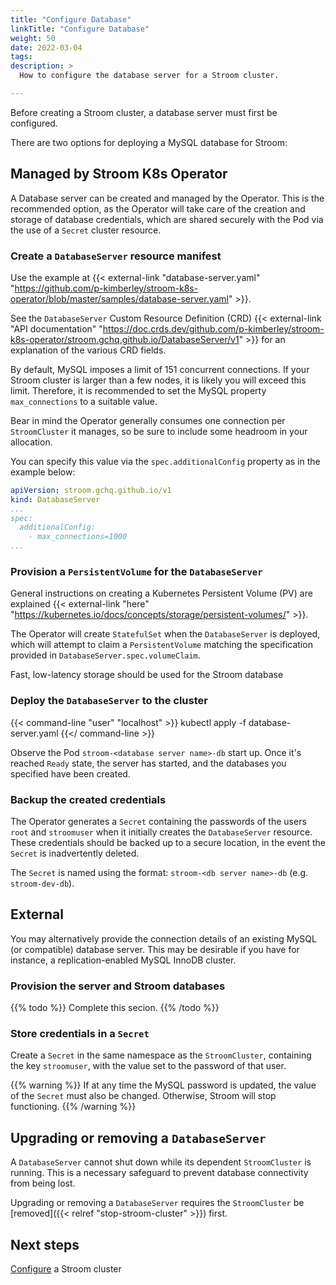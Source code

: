 ```yaml
---
title: "Configure Database"
linkTitle: "Configure Database"
weight: 50
date: 2022-03-04
tags: 
description: >
  How to configure the database server for a Stroom cluster.

---
```


Before creating a Stroom cluster, a database server must first be configured.

There are two options for deploying a MySQL database for Stroom:


## Managed by Stroom K8s Operator

A Database server can be created and managed by the Operator.
This is the recommended option, as the Operator will take care of the creation and storage of database credentials, which are shared securely with the Pod via the use of a `Secret` cluster resource.


### Create a `DatabaseServer` resource manifest 

Use the example at {{< external-link "database-server.yaml" "https://github.com/p-kimberley/stroom-k8s-operator/blob/master/samples/database-server.yaml" >}}.

See the `DatabaseServer` Custom Resource Definition (CRD) {{< external-link "API documentation" "https://doc.crds.dev/github.com/p-kimberley/stroom-k8s-operator/stroom.gchq.github.io/DatabaseServer/v1" >}} for an explanation of the various CRD fields.

By default, MySQL imposes a limit of 151 concurrent connections.
If your Stroom cluster is larger than a few nodes, it is likely you will exceed this limit.
Therefore, it is recommended to set the MySQL property `max_connections` to a suitable value.

Bear in mind the Operator generally consumes one connection per `StroomCluster` it manages, so be sure to include some headroom in your allocation.

You can specify this value via the `spec.additionalConfig` property as in the example below:

```yaml
apiVersion: stroom.gchq.github.io/v1
kind: DatabaseServer
...
spec:
  additionalConfig:
    - max_connections=1000
...
```

### Provision a `PersistentVolume` for the `DatabaseServer`

General instructions on creating a Kubernetes Persistent Volume (PV) are explained {{< external-link "here" "https://kubernetes.io/docs/concepts/storage/persistent-volumes/" >}}.

The Operator will create `StatefulSet` when the `DatabaseServer` is deployed, which will attempt to claim a `PersistentVolume` matching the specification provided in `DatabaseServer.spec.volumeClaim`.

Fast, low-latency storage should be used for the Stroom database


### Deploy the `DatabaseServer` to the cluster

{{< command-line "user" "localhost" >}}
kubectl apply -f database-server.yaml
{{</ command-line >}}

Observe the Pod `stroom-<database server name>-db` start up.
Once it's reached `Ready` state, the server has started, and the databases you specified have been created.


### Backup the created credentials

The Operator generates a `Secret` containing the passwords of the users `root` and `stroomuser` when it initially creates the `DatabaseServer` resource.
These credentials should be backed up to a secure location, in the event the `Secret` is inadvertently deleted.

The `Secret` is named using the format: `stroom-<db server name>-db` (e.g. `stroom-dev-db`).


## External

You may alternatively provide the connection details of an existing MySQL (or compatible) database server.
This may be desirable if you have for instance, a replication-enabled MySQL InnoDB cluster.


### Provision the server and Stroom databases

{{% todo %}}
Complete this secion.
{{% /todo %}}


### Store credentials in a `Secret`

Create a `Secret` in the same namespace as the `StroomCluster`, containing the key `stroomuser`, with the value set to the password of that user.

{{% warning %}}
If at any time the MySQL password is updated, the value of the `Secret` must also be changed.
Otherwise, Stroom will stop functioning.
{{% /warning %}}

## Upgrading or removing a `DatabaseServer`

A `DatabaseServer` cannot shut down while its dependent `StroomCluster` is running.
This is a necessary safeguard to prevent database connectivity from being lost.

Upgrading or removing a `DatabaseServer` requires the `StroomCluster` be [removed]({{< relref "stop-stroom-cluster" >}}) first.


## Next steps

[Configure](configure-stroom-cluster.md) a Stroom cluster
